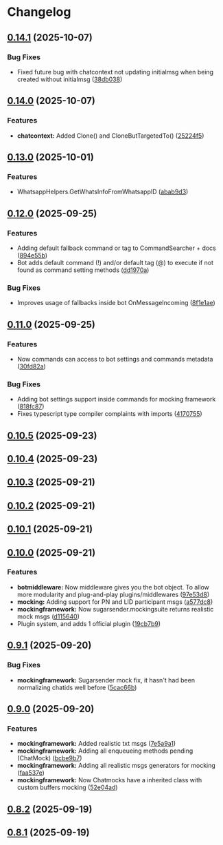 # Changelog

## [0.14.1](https://github.com/KristanLaimon/WhatsBotCord.js/compare/v0.14.0...v0.14.1) (2025-10-07)

### Bug Fixes

* Fixed future bug with chatcontext not updating initialmsg when being created without initialmsg ([38db038](https://github.com/KristanLaimon/WhatsBotCord.js/commit/38db038e65e86311e02266731f9224f71184c8c8))

## [0.14.0](https://github.com/KristanLaimon/WhatsBotCord.js/compare/v0.13.0...v0.14.0) (2025-10-07)

### Features

* **chatcontext:** Added Clone() and CloneButTargetedTo() ([25224f5](https://github.com/KristanLaimon/WhatsBotCord.js/commit/25224f5d1773d174335a5c6d107a9eb1429cff30))

## [0.13.0](https://github.com/KristanLaimon/WhatsBotCord.js/compare/v0.12.0...v0.13.0) (2025-10-01)

### Features

* WhatsappHelpers.GetWhatsInfoFromWhatsappID ([abab9d3](https://github.com/KristanLaimon/WhatsBotCord.js/commit/abab9d37bc36272dd58ea1d7f0feef6d14b20463))

## [0.12.0](https://github.com/KristanLaimon/WhatsBotCord.js/compare/v0.11.0...v0.12.0) (2025-09-25)

### Features

* Adding default fallback command or tag to CommandSearcher + docs ([894e55b](https://github.com/KristanLaimon/WhatsBotCord.js/commit/894e55bbfc728047bf686e43e98c2c1af98801b6))
* Bot adds default command (!) and/or default tag (@) to execute if not found as command setting methods ([dd1970a](https://github.com/KristanLaimon/WhatsBotCord.js/commit/dd1970a4de803e5feec63cd85fad2e1e1fb7481e))

### Bug Fixes

* Improves usage of fallbacks inside bot OnMessageIncoming ([8f1e1ae](https://github.com/KristanLaimon/WhatsBotCord.js/commit/8f1e1ae1474e070fe0521302a3940d28ddfa1ea7))

## [0.11.0](https://github.com/KristanLaimon/WhatsBotCord.js/compare/v0.10.5...v0.11.0) (2025-09-25)

### Features

* Now commands can access to bot settings and commands metadata ([30fd82a](https://github.com/KristanLaimon/WhatsBotCord.js/commit/30fd82af6e81f604c9edb39601272e1cf5cb6734))

### Bug Fixes

* Adding bot settings support inside commands for mocking framework ([818fc87](https://github.com/KristanLaimon/WhatsBotCord.js/commit/818fc87feae8e17fd92b4f3d54df0c9251219dda))
* Fixes typescript type compiler complaints with imports ([4170755](https://github.com/KristanLaimon/WhatsBotCord.js/commit/4170755bac84a7018df0b04c98a9b83e272a335f))

## [0.10.5](https://github.com/KristanLaimon/WhatsBotCord.js/compare/v0.10.4...v0.10.5) (2025-09-23)

## [0.10.4](https://github.com/KristanLaimon/WhatsBotCord.js/compare/v0.10.3...v0.10.4) (2025-09-23)

## [0.10.3](https://github.com/KristanLaimon/WhatsBotCord.js/compare/v0.10.2...v0.10.3) (2025-09-21)

## [0.10.2](https://github.com/KristanLaimon/WhatsBotCord.js/compare/v0.10.1...v0.10.2) (2025-09-21)

## [0.10.1](https://github.com/KristanLaimon/WhatsBotCord.js/compare/v0.10.0...v0.10.1) (2025-09-21)

## [0.10.0](https://github.com/KristanLaimon/WhatsBotCord.js/compare/v0.9.1...v0.10.0) (2025-09-21)

### Features

* **botmiddleware:** Now middleware gives you the bot object. To allow more modularity and plug-and-play plugins/middlewares ([97e53d8](https://github.com/KristanLaimon/WhatsBotCord.js/commit/97e53d8af7632fcbb14dddc742028d3f46afefa3))
* **mocking:** Adding support for PN and LID participant msgs ([a577dc8](https://github.com/KristanLaimon/WhatsBotCord.js/commit/a577dc85ae1152bd367b981a6a2c8f78641668ff))
* **mockingframework:** Now sugarsender.mockingsuite returns realistic mock msgs ([d115640](https://github.com/KristanLaimon/WhatsBotCord.js/commit/d1156402c13026d6f2695f24a234a153d7539382))
* Plugin system, and adds 1 official plugin ([19cb7b9](https://github.com/KristanLaimon/WhatsBotCord.js/commit/19cb7b9bfc46246c9b23b8b499624cda4b9f9f2b))

## [0.9.1](https://github.com/KristanLaimon/WhatsBotCord.js/compare/v0.9.0...v0.9.1) (2025-09-20)

### Bug Fixes

- **mockingframework:** Sugarsender mock fix, it hasn't had been normalizing chatids well before ([5cac66b](https://github.com/KristanLaimon/WhatsBotCord.js/commit/5cac66bde34c862d17433ca3ecfdfe13a3f51b46))

## [0.9.0](https://github.com/KristanLaimon/WhatsBotCord.js/compare/v0.8.1...v0.9.0) (2025-09-20)

### Features

- **mockingframework:** Added realistic txt msgs ([7e5a9a1](https://github.com/KristanLaimon/WhatsBotCord.js/commit/7e5a9a1682c98197a5a420774138203026af6f4c))
- **mockingframework:** Adding all enqueueing methods pending (ChatMock) ([bcbe9b7](https://github.com/KristanLaimon/WhatsBotCord.js/commit/bcbe9b7b73f9b760a79cf99086c445c9369c5b43))
- **mockingframework:** Adding all realistic msgs generators for mocking ([faa537e](https://github.com/KristanLaimon/WhatsBotCord.js/commit/faa537eae7635d7df81fd9dcfb05eb9cccddeb4e))
- **mockingframework:** Now Chatmocks have a inherited class with custom buffers mocking ([52e04ad](https://github.com/KristanLaimon/WhatsBotCord.js/commit/52e04ad29b6b41a9b6c5cd13ae132ae0b5f5d8e4))

## [0.8.2](https://github.com/KristanLaimon/WhatsBotCord.js/compare/v0.8.1...v0.8.2) (2025-09-19)

## [0.8.1](https://github.com/KristanLaimon/WhatsBotCord.js/compare/v0.1.1-beta.13...v0.8.1) (2025-09-19)
